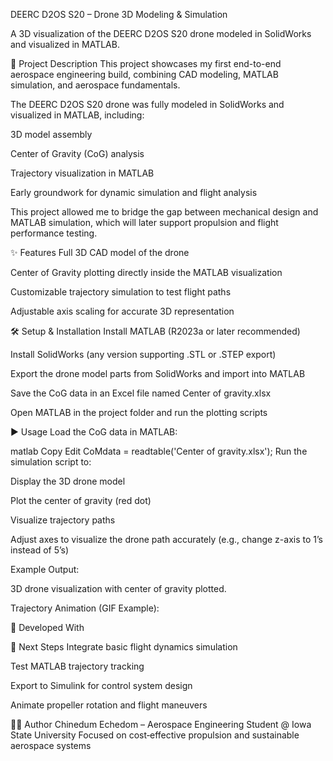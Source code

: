 DEERC D2OS S20 – Drone 3D Modeling & Simulation

A 3D visualization of the DEERC D2OS S20 drone modeled in SolidWorks and visualized in MATLAB.

📌 Project Description
This project showcases my first end-to-end aerospace engineering build, combining CAD modeling, MATLAB simulation, and aerospace fundamentals.

The DEERC D2OS S20 drone was fully modeled in SolidWorks and visualized in MATLAB, including:

3D model assembly

Center of Gravity (CoG) analysis

Trajectory visualization in MATLAB

Early groundwork for dynamic simulation and flight analysis

This project allowed me to bridge the gap between mechanical design and MATLAB simulation, which will later support propulsion and flight performance testing.

✨ Features
Full 3D CAD model of the drone

Center of Gravity plotting directly inside the MATLAB visualization

Customizable trajectory simulation to test flight paths

Adjustable axis scaling for accurate 3D representation

🛠️ Setup & Installation
Install MATLAB (R2023a or later recommended)

Install SolidWorks (any version supporting .STL or .STEP export)

Export the drone model parts from SolidWorks and import into MATLAB

Save the CoG data in an Excel file named Center of gravity.xlsx

Open MATLAB in the project folder and run the plotting scripts

▶️ Usage
Load the CoG data in MATLAB:

matlab
Copy
Edit
CoMdata = readtable('Center of gravity.xlsx');
Run the simulation script to:

Display the 3D drone model

Plot the center of gravity (red dot)

Visualize trajectory paths

Adjust axes to visualize the drone path accurately (e.g., change z-axis to 1’s instead of 5’s)

Example Output:

3D drone visualization with center of gravity plotted.

Trajectory Animation (GIF Example):


🔧 Developed With

🚀 Next Steps
Integrate basic flight dynamics simulation

Test MATLAB trajectory tracking

Export to Simulink for control system design

Animate propeller rotation and flight maneuvers

👨‍💻 Author
Chinedum Echedom – Aerospace Engineering Student @ Iowa State University
Focused on cost‑effective propulsion and sustainable aerospace systems
